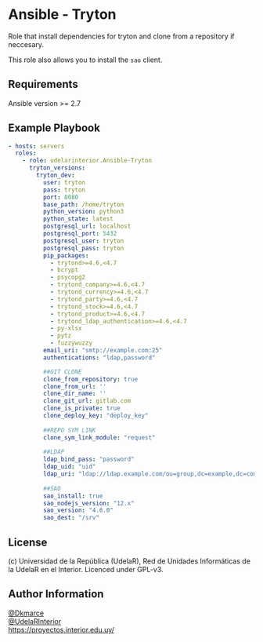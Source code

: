 Ansible - Tryton
=========

Role that install dependencies for tryton and clone from a repository if neccesary.

This role also allows you to install the `sao` client.

Requirements
------------

Ansible version >= 2.7

Example Playbook
------------

```yaml
- hosts: servers
  roles:
    - role: udelarinterior.Ansible-Tryton
      tryton_versions:
        tryton_dev:
          user: tryton
          pass: tryton 
          port: 8080
          base_path: /home/tryton
          python_version: python3
          python_state: latest
          postgresql_url: localhost
          postgresql_port: 5432
          postgresql_user: tryton
          postgresql_pass: tryton
          pip_packages: 
            - trytond>=4.6,<4.7
            - bcrypt
            - psycopg2
            - trytond_company>=4.6,<4.7
            - trytond_currency>=4.6,<4.7
            - trytond_party>=4.6,<4.7
            - trytond_stock>=4.6,<4.7
            - trytond_product>=4.6,<4.7
            - trytond_ldap_authentication>=4.6,<4.7
            - py-xlsx
            - pytz
            - fuzzywuzzy    
          email_uri: "smtp://example.com:25"
          authentications: "ldap,password"

          ##GIT CLONE
          clone_from_repository: true
          clone_from_url: ''
          clone_dir_name: ''
          clone_git_url: gitlab.com
          clone_is_private: true
          clone_deploy_key: "deploy_key"
          
          ##REPO SYM LINK
          clone_sym_link_module: "request"
          
          ##LDAP
          ldap_bind_pass: "password"
          ldap_uid: "uid"
          ldap_uri: "ldap://ldap.example.com/ou=group,dc=example,dc=com??subtree??bindname=cn=login,cn=example,ou=group,dc=example,dc=com"
          
          ##SAO
          sao_install: true
          sao_nodejs_version: "12.x"
          sao_version: "4.6.0"
          sao_dest: "/srv"
```

License
-------

(c) Universidad de la República (UdelaR), Red de Unidades Informáticas de la UdelaR en el Interior. Licenced under GPL-v3.


Author Information
------------------

[@Dkmarce](https://github.com/Dkmarce)  
[@UdelaRInterior](https://github.com/UdelaRInterior)  
https://proyectos.interior.edu.uy/

